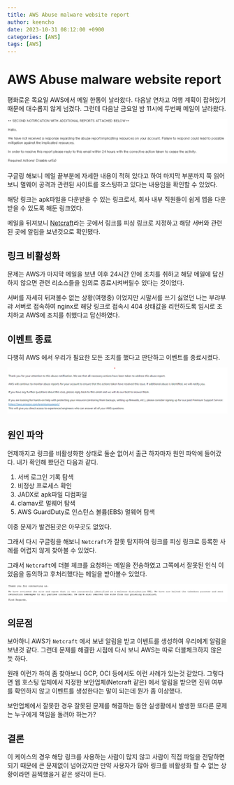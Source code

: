 ```yaml
---
title: AWS Abuse malware website report
author: keencho
date: 2023-10-31 08:12:00 +0900
categories: [AWS]
tags: [AWS]
---
```


# **AWS Abuse malware website report**
평화로운 목요일 AWS에서 메일 한통이 날라왔다. 다음날 연차고 여행 계획이 잡혀있기 때문에 대수롭지 않게 넘겼다. 그런데 다음날 금요일 밤 11시에 두번째 메일이 날라왔다.

![1](/assets/img/custom/aws-abuse/1.png)

구글링 해보니 메일 끝부분에 자세한 내용이 적혀 있다고 하여 마지막 부분까지 쭉 읽어보니 멀웨어 공격과 관련된 사이트를 호스팅하고 있다는 내용임을 확인할 수 있었다.

해당 링크는 apk파일을 다운받을 수 있는 링크로서, 회사 내부 직원들이 쉽게 앱을 다운받을 수 있도록 해둔 링크였다.

메일을 뒤져보니 [Netcraft](https://www.netcraft.com/)라는 곳에서 링크를 피싱 링크로 지정하고 해당 서버와 관련된 곳에 알림을 보낸것으로 확인됐다.

## **링크 비활성화**
문제는 AWS가 마지막 메일을 보낸 이후 24시간 안에 조치를 취하고 해당 메일에 답신하지 않으면 관련 리소스들을 임의로 종료시켜버릴수 있다는 것이었다.

서버를 자세히 뒤져볼수 없는 상황(여행중) 이었지만 시말서를 쓰기 싫었던 나는 부랴부랴 서버로 접속하여 nginx로 해당 링크로 접속시 404 상태값을 리턴하도록 임시로 조치하고 AWS에 조치를 취했다고 답신하였다.

## **이벤트 종료**
다행히 AWS 에서 우리가 필요한 모든 조치를 했다고 판단하고 이벤트를 종료시켰다.

![2](/assets/img/custom/aws-abuse/2.png)

## **원인 파악**
언제까지고 링크를 비활성화한 상태로 둘순 없어서 출근 하자마자 원인 파악에 들어갔다. 내가 확인해 봤던건 다음과 같다.

1. 서버 로그인 기록 탐색
2. 비정상 프로세스 확인
3. JADX로 apk파일 디컴파일
4. clamav로 멀웨어 탐색
5. AWS GuardDuty로 인스턴스 볼륨(EBS) 멀웨어 탐색

이중 문제가 발견된곳은 아무곳도 없었다.

그래서 다시 구글링을 해보니 `Netcraft`가 잘못 탐지하여 링크를 피싱 링크로 등록한 사례를 어렵지 않게 찾아볼 수 있었다.

그래서 `Netcraft`에 더블 체크를 요청하는 메일을 전송하였고 그쪽에서 잘못된 인식 이었음을 동의하고 후처리했다는 메일을 받아볼수 있었다.

![3](/assets/img/custom/aws-abuse/3.png)

## **의문점**
보아하니 AWS가 `Netcraft` 에서 보낸 알림을 받고 이벤트를 생성하여 우리에게 알림을 보낸것 같다. 그런데 문제를 해결한 시점에 다시 보니 AWS는 따로 더블체크하지 않은듯 하다.

원래 이런가 하여 좀 찾아보니 GCP, OCI 등에서도 이런 사례가 있는것 같았다. 그렇다면 웹 호스팅 업체에서 지정한 보안업체(Netcraft 같은) 에서 알림을 받으면 진위 여부를 확인하지 않고 이벤트를 생성한다는 말이 되는데 뭔가 좀 이상했다.

보안업체에서 잘못한 경우 잘못된 문제를 해결하는 동안 실생활에서 발생한 또다른 문제는 누구에게 책임을 돌려야 하는가?

## **결론**
이 케이스의 경우 해당 링크를 사용하는 사람이 많지 않고 사람이 직접 파일을 전달하면 되기 때문에 큰 문제없이 넘어갔지만 만약 사용자가 많아 링크를 비활성화 할 수 없는 상황이라면 끔찍했을거 같은 생각이 든다.
